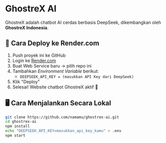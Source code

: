 # GhostreX AI

GhostreX adalah chatbot AI cerdas berbasis DeepSeek, dikembangkan oleh **GhostreX Indonesia**.

## 🚀 Cara Deploy ke Render.com

1. Push proyek ini ke GitHub
2. Login ke [Render.com](https://render.com)
3. Buat Web Service baru → pilih repo ini
4. Tambahkan *Environment Variable* berikut:
   - `DEEPSEEK_API_KEY = (masukkan API Key dari DeepSeek)`
5. Klik "Deploy"
6. Selesai! Website chatbot GhostreX aktif 🎉

## 🖥️ Cara Menjalankan Secara Lokal

```bash
git clone https://github.com/namamu/ghostrex-ai.git
cd ghostrex-ai
npm install
echo "DEEPSEEK_API_KEY=masukkan_api_key_kamu" > .env
npm start
